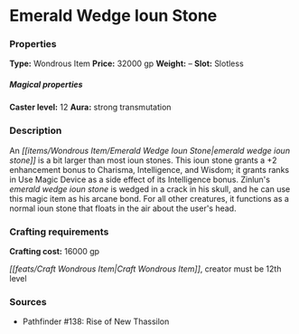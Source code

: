 ﻿---
Title: "Emerald Wedge Ioun Stone"
Type: "Wondrous Item"
Price: "32000 gp"
Weight: "–"
Slot: "Slotless"
Caster level: "12"
Aura: "strong transmutation"
Description: |
  "An _emerald wedge ioun_ stone is a bit larger than most ioun stones. This _ioun stone_ grants a +2 enhancement bonus to Charisma, Intelligence, and Wisdom; it grants ranks in Use Magic Device as a side effect of its Intelligence bonus. Zinlun's _emerald wedge ioun stone_ is wedged in a crack in his skull, and he can use this magic item as his arcane bond. For all other creatures, it functions as a normal ioun stone that floats in the air about the user's head."
Crafting cost: "16000 gp"
Sources: "['Pathfinder #138: Rise of New Thassilon']"
---

# Emerald Wedge Ioun Stone

### Properties

**Type:** Wondrous Item **Price:** 32000 gp **Weight:** – **Slot:** Slotless

##### Magical properties

**Caster level:** 12 **Aura:** strong transmutation

### Description

An _[[items/Wondrous Item/Emerald Wedge Ioun Stone|emerald wedge ioun stone]]_ is a bit larger than most ioun stones. This ioun stone grants a +2 enhancement bonus to Charisma, Intelligence, and Wisdom; it grants ranks in Use Magic Device as a side effect of its Intelligence bonus. Zinlun's _emerald wedge ioun stone_ is wedged in a crack in his skull, and he can use this magic item as his arcane bond. For all other creatures, it functions as a normal ioun stone that floats in the air about the user's head.

### Crafting requirements

**Crafting cost:** 16000 gp

_[[feats/Craft Wondrous Item|Craft Wondrous Item]]_, creator must be 12th level

### Sources

* Pathfinder #138: Rise of New Thassilon
